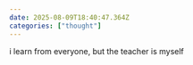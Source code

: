 ```yaml
---
date: 2025-08-09T18:40:47.364Z
categories: ["thought"]
---
```

i learn from everyone, but the teacher is myself
